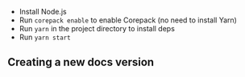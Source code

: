 - Install Node.js
- Run `corepack enable` to enable Corepack (no need to install Yarn)
- Run `yarn` in the project directory to install deps
- Run `yarn start`

## Creating a new docs version
